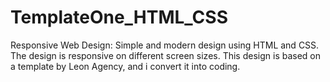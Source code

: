 # TemplateOne_HTML_CSS
Responsive Web Design:  Simple and modern design using HTML and CSS. The design is responsive on different screen sizes. This design is based on a template by Leon Agency, and i convert it into coding.
